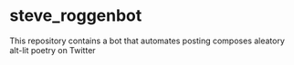# steve_roggenbot
This repository contains a bot that automates posting composes aleatory alt-lit poetry on Twitter
